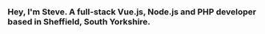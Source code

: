 ### Hey, I'm Steve. A full-stack Vue.js, Node.js and PHP developer based in Sheffield, South Yorkshire.
